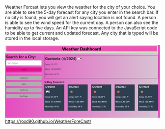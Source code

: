 Weather Forcast lets you view the weather for the city of your choice. You are able to see the 5-day forecast for any city you enter in the search bar. If no city is found, you will get an alert saying location is not found. A person is able to see the wind speed for the current day. A person can also see the humidity up to five days. An API key was connected to the JavaScript code to be able to get current and updated forecast. Any city that is typed will be stored in the local storage. 

![Weather Dashboard](image.png) 
https://roxd90.github.io/WeatherForeCast/

